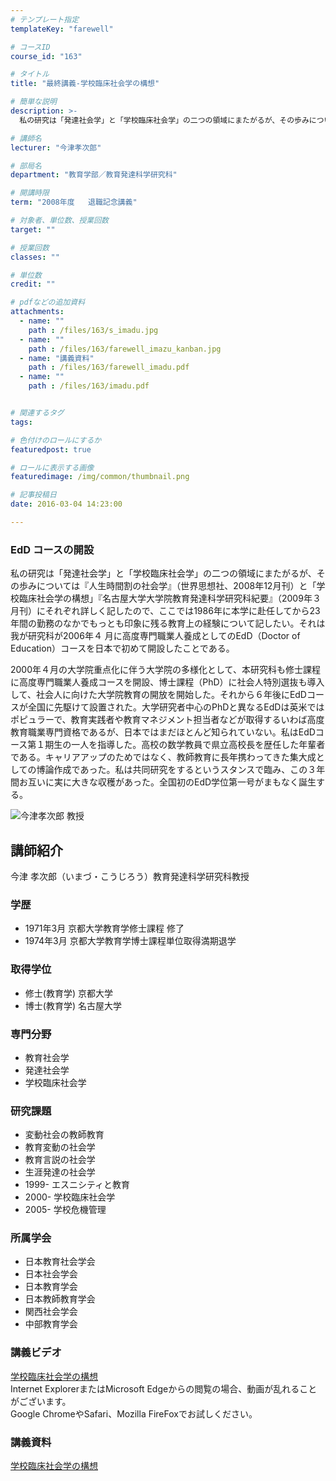 ```yaml
---
# テンプレート指定
templateKey: "farewell"

# コースID
course_id: "163"

# タイトル
title: "最終講義-学校臨床社会学の構想"

# 簡単な説明
description: >-
  私の研究は「発達社会学」と「学校臨床社会学」の二つの領域にまたがるが、その歩みについては『人生時間割の社会学』（世界思想社、2008年12月刊）と「学校臨床社会学の構想」『名古屋大学大学院教育発達...

# 講師名
lecturer: "今津孝次郎"

# 部局名
department: "教育学部／教育発達科学研究科"

# 開講時限
term: "2008年度	退職記念講義"

# 対象者、単位数、授業回数
target: ""

# 授業回数
classes: ""

# 単位数
credit: ""

# pdfなどの追加資料
attachments: 
  - name: "" 
    path : /files/163/s_imadu.jpg
  - name: "" 
    path : /files/163/farewell_imazu_kanban.jpg
  - name: "講義資料" 
    path : /files/163/farewell_imadu.pdf
  - name: "" 
    path : /files/163/imadu.pdf


# 関連するタグ
tags:

# 色付けのロールにするか
featuredpost: true

# ロールに表示する画像
featuredimage: /img/common/thumbnail.png

# 記事投稿日
date: 2016-03-04 14:23:00

---
```

### EdD コースの開設

私の研究は「発達社会学」と「学校臨床社会学」の二つの領域にまたがるが、その歩みについては『人生時間割の社会学』（世界思想社、2008年12月刊）と「学校臨床社会学の構想」『名古屋大学大学院教育発達科学研究科紀要』（2009年３月刊）にそれぞれ詳しく記したので、ここでは1986年に本学に赴任してから23年間の勤務のなかでもっとも印象に残る教育上の経験について記したい。それは我が研究科が2006年４ 月に高度専門職業人養成としてのEdD（Doctor of Education）コースを日本で初めて開設したことである。 

2000年４月の大学院重点化に伴う大学院の多様化として、本研究科も修士課程に高度専門職業人養成コースを開設、博士課程（PhD）に社会人特別選抜も導入して、社会人に向けた大学院教育の開放を開始した。それから６年後にEdDコースが全国に先駆けて設置された。大学研究者中心のPhDと異なるEdDは英米ではポピュラーで、教育実践者や教育マネジメント担当者などが取得するいわば高度教育職業専門資格であるが、日本ではまだほとんど知られていない。私はEdDコース第１期生の一人を指導した。高校の数学教員で県立高校長を歴任した年輩者である。キャリアアップのためではなく、教師教育に長年携わってきた集大成としての博論作成であった。私は共同研究をするというスタンスで臨み、この３年間お互いに実に大きな収穫があった。全国初のEdD学位第一号がまもなく誕生する。

![今津孝次郎 教授](/files/163/s_imadu.jpg) 
## 講師紹介

今津 孝次郎（いまづ・こうじろう）教育発達科学研究科教授 

### 学歴

  * 1971年3月 京都大学教育学修士課程 修了
  * 1974年3月 京都大学教育学博士課程単位取得満期退学

### 取得学位

  * 修士(教育学) 京都大学
  * 博士(教育学) 名古屋大学

### 専門分野

  * 教育社会学
  * 発達社会学
  * 学校臨床社会学

### 研究課題

  * 変動社会の教師教育
  * 教育変動の社会学
  * 教育言説の社会学
  * 生涯発達の社会学
  * 1999- エスニシティと教育
  * 2000- 学校臨床社会学
  * 2005- 学校危機管理

### 所属学会

  * 日本教育社会学会
  * 日本社会学会
  * 日本教育学会
  * 日本教師教育学会
  * 関西社会学会
  * 中部教育学会
### 講義ビデオ

[学校臨床社会学の構想](http://nuvideo.media.nagoya-u.ac.jp/embed/2789f47fba126a1d3db13d832b810dbca2abb32e)  
Internet ExplorerまたはMicrosoft Edgeからの閲覧の場合、動画が乱れることがございます。  
Google ChromeやSafari、Mozilla FireFoxでお試しください。 

### 講義資料


[学校臨床社会学の構想](/files/163/imadu.pdf) 
